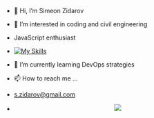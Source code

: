 - 👋 Hi, I’m Simeon Zidarov
- 👀 I’m interested in coding and civil engineering
-  JavaScript enthusiast
-  [![My Skills](https://skillicons.dev/icons?i=js,html,css)](https://skillicons.dev)
- 🌱 I’m currently learning DevOps strategies
- 📫 How to reach me ...
- s.zidarov@gmail.com

- <p align="center">
  <a href="https://skillicons.dev">
    <img src="https://skillicons.dev/icons?i=git,kubernetes,docker,c,vim" />
  </a>
</p>

<!---
sZidarov/sZidarov is a ✨ special ✨ repository because its `README.md` (this file) appears on your GitHub profile.
You can click the Preview link to take a look at your changes.
--->
